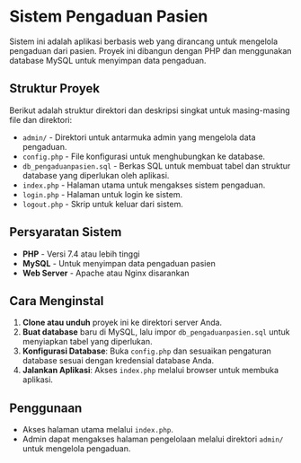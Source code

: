 # Sistem Pengaduan Pasien

Sistem ini adalah aplikasi berbasis web yang dirancang untuk mengelola pengaduan dari pasien. Proyek ini dibangun dengan PHP dan menggunakan database MySQL untuk menyimpan data pengaduan.

## Struktur Proyek

Berikut adalah struktur direktori dan deskripsi singkat untuk masing-masing file dan direktori:

- `admin/` - Direktori untuk antarmuka admin yang mengelola data pengaduan.
- `config.php` - File konfigurasi untuk menghubungkan ke database.
- `db_pengaduanpasien.sql` - Berkas SQL untuk membuat tabel dan struktur database yang diperlukan oleh aplikasi.
- `index.php` - Halaman utama untuk mengakses sistem pengaduan.
- `login.php` - Halaman untuk login ke sistem.
- `logout.php` - Skrip untuk keluar dari sistem.

## Persyaratan Sistem

- **PHP** - Versi 7.4 atau lebih tinggi
- **MySQL** - Untuk menyimpan data pengaduan pasien
- **Web Server** - Apache atau Nginx disarankan

## Cara Menginstal

1. **Clone atau unduh** proyek ini ke direktori server Anda.
2. **Buat database** baru di MySQL, lalu impor `db_pengaduanpasien.sql` untuk menyiapkan tabel yang diperlukan.
3. **Konfigurasi Database**: Buka `config.php` dan sesuaikan pengaturan database sesuai dengan kredensial database Anda.
4. **Jalankan Aplikasi**: Akses `index.php` melalui browser untuk membuka aplikasi.

## Penggunaan

- Akses halaman utama melalui `index.php`.
- Admin dapat mengakses halaman pengelolaan melalui direktori `admin/` untuk mengelola pengaduan.

